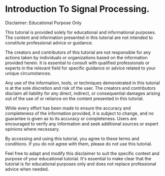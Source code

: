 # Introduction To Signal Processing.

Disclaimer: Educational Purpose Only

This tutorial is provided solely for educational and informational purposes. The content and information presented in this tutorial are not intended to constitute professional advice or guidance.

The creators and contributors of this tutorial are not responsible for any actions taken by individuals or organizations based on the information provided herein. It is essential to consult with qualified professionals or experts in the relevant field for specific guidance or advice related to your unique circumstances.

Any use of the information, tools, or techniques demonstrated in this tutorial is at the sole discretion and risk of the user. The creators and contributors disclaim all liability for any direct, indirect, or consequential damages arising out of the use of or reliance on the content presented in this tutorial.

While every effort has been made to ensure the accuracy and completeness of the information provided, it is subject to change, and no guarantee is given as to its accuracy or completeness. Users are encouraged to verify any information and seek additional sources or expert opinions where necessary.

By accessing and using this tutorial, you agree to these terms and conditions. If you do not agree with them, please do not use this tutorial.

Feel free to adapt and modify this disclaimer to suit the specific context and purpose of your educational tutorial. It's essential to make clear that the tutorial is for educational purposes only and does not replace professional advice when needed.
